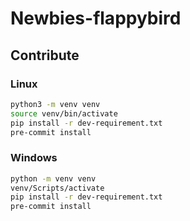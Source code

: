 # Newbies-flappybird

## Contribute

### Linux

```sh
python3 -m venv venv
source venv/bin/activate
pip install -r dev-requirement.txt
pre-commit install
```

### Windows

```sh
python -m venv venv
venv/Scripts/activate
pip install -r dev-requirement.txt
pre-commit install
```
